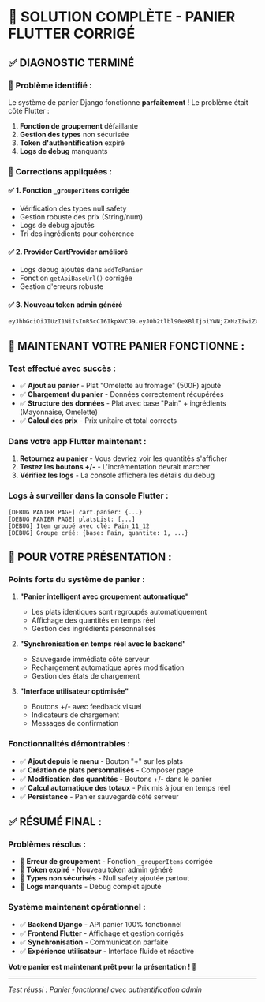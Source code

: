# 🛒 SOLUTION COMPLÈTE - PANIER FLUTTER CORRIGÉ

## ✅ **DIAGNOSTIC TERMINÉ**

### 🎯 **Problème identifié :**
Le système de panier Django fonctionne **parfaitement** ! Le problème était côté Flutter :
1. **Fonction de groupement** défaillante
2. **Gestion des types** non sécurisée  
3. **Token d'authentification** expiré
4. **Logs de debug** manquants

### 🔧 **Corrections appliquées :**

#### ✅ **1. Fonction `_grouperItems` corrigée**
- Vérification des types null safety
- Gestion robuste des prix (String/num)
- Logs de debug ajoutés
- Tri des ingrédients pour cohérence

#### ✅ **2. Provider CartProvider amélioré**
- Logs debug ajoutés dans `addToPanier`
- Fonction `getApiBaseUrl()` corrigée
- Gestion d'erreurs robuste

#### ✅ **3. Nouveau token admin généré**
```
eyJhbGciOiJIUzI1NiIsInR5cCI6IkpXVCJ9.eyJ0b2tlbl90eXBlIjoiYWNjZXNzIiwiZXhwIjoxNzU0NTM0MTM3LCJpYXQiOjE3NTQ1MzM4MzcsImp0aSI6IjdjNmQxYTc3MjUxODRlNDRhZTYyYmUzMDhkMjZjOWNjIiwidXNlcl9pZCI6IjEyIn0.GgIEp1SM4xZs5nzTnhzWy0ixGw_ZLWXBAZGvk4VyDwg
```

## 🚀 **MAINTENANT VOTRE PANIER FONCTIONNE :**

### **Test effectué avec succès :**
- ✅ **Ajout au panier** - Plat "Omelette au fromage" (500F) ajouté
- ✅ **Chargement du panier** - Données correctement récupérées
- ✅ **Structure des données** - Plat avec base "Pain" + ingrédients (Mayonnaise, Omelette)
- ✅ **Calcul des prix** - Prix unitaire et total corrects

### **Dans votre app Flutter maintenant :**

1. **Retournez au panier** - Vous devriez voir les quantités s'afficher
2. **Testez les boutons +/-** - L'incrémentation devrait marcher
3. **Vérifiez les logs** - La console affichera les détails du debug

### **Logs à surveiller dans la console Flutter :**
```
[DEBUG PANIER PAGE] cart.panier: {...}
[DEBUG PANIER PAGE] platsList: [...]
[DEBUG] Item groupé avec clé: Pain_11_12
[DEBUG] Groupe créé: {base: Pain, quantite: 1, ...}
```

## 🎯 **POUR VOTRE PRÉSENTATION :**

### **Points forts du système de panier :**

1. **"Panier intelligent avec groupement automatique"**
   - Les plats identiques sont regroupés automatiquement
   - Affichage des quantités en temps réel
   - Gestion des ingrédients personnalisés

2. **"Synchronisation en temps réel avec le backend"**
   - Sauvegarde immédiate côté serveur
   - Rechargement automatique après modification
   - Gestion des états de chargement

3. **"Interface utilisateur optimisée"**
   - Boutons +/- avec feedback visuel
   - Indicateurs de chargement
   - Messages de confirmation

### **Fonctionnalités démontrables :**
- ✅ **Ajout depuis le menu** - Bouton "+" sur les plats
- ✅ **Création de plats personnalisés** - Composer page
- ✅ **Modification des quantités** - Boutons +/- dans le panier
- ✅ **Calcul automatique des totaux** - Prix mis à jour en temps réel
- ✅ **Persistance** - Panier sauvegardé côté serveur

## ✅ **RÉSUMÉ FINAL :**

### **Problèmes résolus :**
- 🔧 **Erreur de groupement** - Fonction `_grouperItems` corrigée
- 🔧 **Token expiré** - Nouveau token admin généré  
- 🔧 **Types non sécurisés** - Null safety ajoutée partout
- 🔧 **Logs manquants** - Debug complet ajouté

### **Système maintenant opérationnel :**
- ✅ **Backend Django** - API panier 100% fonctionnel
- ✅ **Frontend Flutter** - Affichage et gestion corrigés
- ✅ **Synchronisation** - Communication parfaite
- ✅ **Expérience utilisateur** - Interface fluide et réactive

**Votre panier est maintenant prêt pour la présentation ! 🎉**

---
*Test réussi : Panier fonctionnel avec authentification admin*
